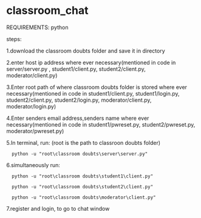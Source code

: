 # classroom_chat

REQUIREMENTS:
      python
      

steps:

1.download the classroom doubts folder and save it in directory

2.enter host ip address where ever necessary(mentioned in code in server/server.py , student1/client.py, student2/client.py, moderator/client.py)

3.Enter root path of where classroom doubts folder is stored where ever necessary(mentioned in code in student1/client.py, student1/login.py, student2/client.py, student2/login.py, moderator/client.py, moderator/login.py)

4.Enter senders email address,senders name where ever necessary(mentioned in code in  student1/pwreset.py, student2/pwreset.py, moderator/pwreset.py)

5.In terminal, run: (root is the path to classroon doubts folder)

      python -u "root\classroom doubts\server\server.py"
      
6.simultaneously run:

      python -u "root\classroom doubts\student1\client.py"
      
      python -u "root\classroom doubts\student2\client.py"
      
      python -u "root\classroom doubts\moderator\client.py"
      
7.register and login, to go to chat window
